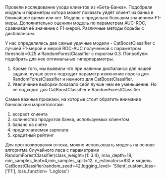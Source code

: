 Провели исследование ухода клиентов из «Бета-Банка». Подобрали модель и параметры котора может показать уйдёт клиент из банка в ближайшее время или нет. 
Модель с предельно большим значением F1-меры. 
Дополнительно оценили модель по параметрам AUC-ROC, сравнивая её значение с F1-мерой. Различные методы борьбы с дисбалансом.

У нас определились две самые удачные модели - CatBoostClassifier с лучшей F1-мерой и мерой ROC-AUC полученной с параметром threshold=0.25 и RandomForestClassifier с порогом 0.3. Попробуем подобрать для нее оптимальные гиперпараметры.

1. Кроме того, мы выявили что при наличии дисбаланса для нашей задачи, лучше всего подходит параметр изменение порога для RandomForestClassifier и немного для CatBoostClassifier.
2. Увеличение выборки показало себя лучше чем ее уменьшение. Но не подходит для CatBoostClassifier и RandomForestClassifier

Самые важные признаки, на которые стоит обратить внимание банковским маркетологам:

1. возраст клиента
2. количество продуктов банка, используемых клиентом
3. баланс на счёте
4. предполагаемая зарплата
5. кредитный рейтинг

Для прогнозирования оттока, можно использовать модель на основе алгоритма Случайного леса с параметрами RandomForestClassifier(class_weight={1: 3.4}, max_depth=18, min_samples_leaf=4,min_samples_split=12, n_estimators=83) и модель CatBoostClassifier(random_seed=42,logging_level= 'Silent',custom_loss= ['F1'], loss_function= 'Logloss')
